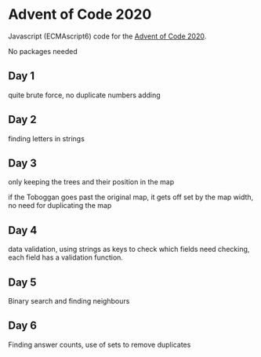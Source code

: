 # Advent of Code 2020

Javascript (ECMAscript6) code for the [Advent of Code 2020](https://adventofcode.com/2020/).

No packages needed

## Day 1

quite brute force, no duplicate numbers adding
 
 
## Day 2

finding letters in strings

## Day 3

only keeping the trees and their position in the map

if the Toboggan goes past the original map, it gets off set by the map width, no need for duplicating the map

## Day 4

data validation, using strings as keys to check which fields need checking, each field has a validation function.

## Day 5

Binary search and finding neighbours

## Day 6

Finding answer counts, use of sets to remove duplicates